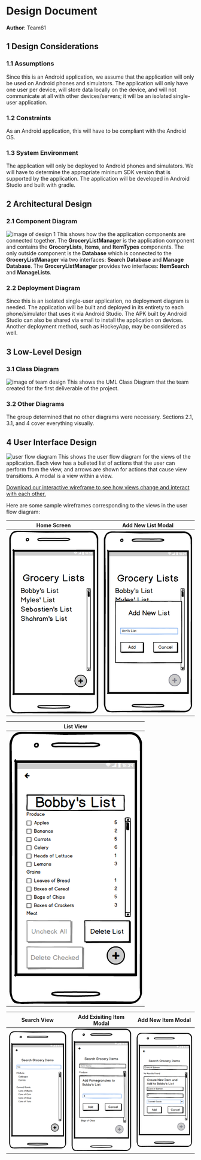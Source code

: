 # Design Document

**Author**: Team61

## 1 Design Considerations

### 1.1 Assumptions

Since this is an Android application, we assume that the application will only be used on Android phones and simulators. The application will only have one user per device, will store data locally on the device, and will not communicate at all with other devices/servers; it will be an isolated single-user application.

### 1.2 Constraints

As an Android application, this will have to be compliant with the Android OS.

### 1.3 System Environment

The application will only be deployed to Android phones and simulators. We will have to determine the appropriate mininum SDK version that is supported by the application. The application will be developed in Android Studio and built with gradle.

## 2 Architectural Design

### 2.1 Component Diagram

![image of design 1](https://github.gatech.edu/gt-omscs-se-2016fall/6300Fall16Team61/blob/master/GroupProject/Docs/component-diagram.png)
This shows how the the application components are connected together. The **GroceryListManager** is the application component and contains the **GroceryLists**, **Items**, and **ItemTypes** components. 
The only outside component is the **Database** which is connected to the **GroceryListManager** via two interfaces: **Search Database** and **Manage Database**. The **GroceryListManager** provides two interfaces: **ItemSearch** and **ManageLists**.

### 2.2 Deployment Diagram

Since this is an isolated single-user application, no deployment diagram is needed. The application will be built and deployed in its entirety to each phone/simulator that uses it via Android Studio. The APK built by Android Studio can also be shared via email to install the application on devices. Another deployment method, such as HockeyApp, may be considered as well.

## 3 Low-Level Design

### 3.1 Class Diagram

![image of team design](https://github.gatech.edu/gt-omscs-se-2016fall/6300Fall16Team61/blob/master/GroupProject/Docs/design-team.png)
This shows the UML Class Diagram that the team created for the first deliverable of the project.

### 3.2 Other Diagrams

The group determined that no other diagrams were necessary. Sections 2.1, 3.1, and 4 cover everything visually.

## 4 User Interface Design

![user flow diagram](https://github.gatech.edu/gt-omscs-se-2016fall/6300Fall16Team61/blob/master/GroupProject/Docs/user-flow-diagram.png)
This shows the user flow diagram for the views of the application. Each view has a bulleted list of actions that the user can perform from the view, and arrows are shown for actions that cause view transitions. A modal is a view within a view.

[Download our interactive wireframe to see how views change and interact with each other.](https://github.gatech.edu/gt-omscs-se-2016fall/6300Fall16Team61/blob/master/GroupProject/Docs/interactive-wireframe.pdf)

Here are some sample wireframes corresponding to the views in the user flow diagram:


| Home Screen | Add New List Modal |
| --- | --- |
| ![home screen](./home-screen.png) | ![add new list modal](./home-screen_add-list_name.png) |


| List View |
| --- |
| ![list view](./list.png) |


| Search View | Add Exisiting Item Modal | Add New Item Modal |
| --- | --- | --- |
| ![search view](./item-search_matching-text.png) | ![add existing item modal](./item-search_select_quantity.png) | ![add new item modal](./item-search_new-item_type_selected.png) |
